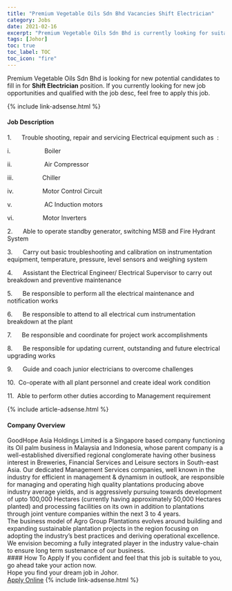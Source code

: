 ```yaml
---
title: "Premium Vegetable Oils Sdn Bhd Vacancies Shift Electrician" 
category: Jobs 
date: 2021-02-16 
excerpt: "Premium Vegetable Oils Sdn Bhd is currently looking for suitable person to fill in the Shift Electrician which based in Johor" 
tags: [Johor] 
toc: true 
toc_label: TOC 
toc_icon: "fire" 
--- 
```


<p>Premium Vegetable Oils Sdn Bhd is looking for new potential candidates to fill in for <b>Shift Electrician</b> position. If you currently looking for new job opportunities and qualified with the job desc, feel free to apply this job.
</p>{% include link-adsense.html %} 
<div><div><h4>Job Description</h4></div><div><div><span><div><p>1.&#160;&#160;&#160;&#160;&#160; Trouble shooting, repair and servicing Electrical equipment such as&#160; :</p><p>i.&#160;&#160;&#160;&#160;&#160;&#160;&#160;&#160;&#160;&#160;&#160;&#160;&#160;&#160;&#160;&#160;&#160;&#160;&#160; Boiler</p><p>ii.&#160;&#160;&#160;&#160;&#160;&#160;&#160;&#160;&#160;&#160;&#160;&#160;&#160;&#160;&#160;&#160;&#160;&#160; Air Compressor</p><p>iii.&#160;&#160;&#160;&#160;&#160;&#160;&#160;&#160;&#160;&#160;&#160;&#160;&#160;&#160;&#160;&#160; Chiller</p><p>iv.&#160;&#160;&#160;&#160;&#160;&#160;&#160;&#160;&#160;&#160;&#160;&#160;&#160;&#160;&#160;&#160; Motor Control Circuit</p><p>v.&#160;&#160;&#160;&#160;&#160;&#160;&#160;&#160;&#160;&#160;&#160;&#160;&#160;&#160;&#160;&#160;&#160;&#160; AC Induction motors</p><p>vi.&#160;&#160;&#160;&#160;&#160;&#160;&#160;&#160;&#160;&#160;&#160;&#160;&#160;&#160;&#160;&#160; Motor Inverters</p><p>2.&#160;&#160;&#160;&#160;&#160; Able to operate standby generator, switching MSB and Fire Hydrant System</p><p>3.&#160;&#160;&#160;&#160;&#160; Carry out basic troubleshooting and calibration on instrumentation equipment, temperature, pressure, level sensors and weighing system</p><p>4.&#160;&#160;&#160;&#160;&#160; Assistant the Electrical Engineer/ Electrical Supervisor to carry out breakdown and preventive maintenance</p><p>5.&#160;&#160;&#160;&#160;&#160; Be responsible to perform all the electrical maintenance and notification works</p><p>6.&#160;&#160;&#160;&#160;&#160; Be responsible to attend to all electrical cum instrumentation breakdown at the plant</p><p>7.&#160;&#160;&#160;&#160;&#160; Be responsible and coordinate for project work accomplishments</p><p>8.&#160;&#160;&#160;&#160;&#160; Be responsible for updating current, outstanding and future electrical upgrading works</p><p>9.&#160;&#160;&#160;&#160;&#160; Guide and coach junior electricians to overcome challenges</p><p>10.&#160; Co-operate with all plant personnel and create ideal work condition</p><p>11.&#160; Able to perform other duties according to Management requirement</p></div></span></div></div></div> 
{% include article-adsense.html %} 
<div><div><h4>Company Overview</h4></div><div><div><span><div><div>GoodHope Asia Holdings Limited is a Singapore based company functioning its Oil palm business in Malaysia and Indonesia, whose parent company is a well-established diversified regional conglomerate having other business interest in Breweries, Financial Services and Leisure sectors in South-east Asia. Our dedicated Management Services companies, well known in the industry for efficient in management &amp; dynamism in outlook, are responsible for managing and operating high quality plantations producing above industry average yields, and is aggressively pursuing towards development of upto 100,000 Hectares (currently having approximately 50,000 Hectares planted) and processing facilities on its own in addition to plantations through joint venture companies within the next 3 to 4 years.</div>
<div>The business model of Agro Group Plantations evolves around building and expanding sustainable plantation projects in the region focusing on adopting the industry&#8217;s best practices and deriving operational excellence. We envision becoming a fully integrated player in the industry value-chain to ensure long term sustenance of our business.</div></div></span></div></div></div> 
#### How To Apply 
If you confident and feel that this job is suitable to you, go ahead take your action now. <br/> 
Hope you find your dream job in Johor. <br/> 
<a href="https://www.jobstreet.com.my/en/job/shift-electrician-4482203?jobId=jobstreet-my-job-4482203&" class="btn btn--info" target="_blank" rel="nofollow noopenner">Apply Online</a> 
{% include link-adsense.html %} 